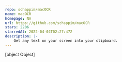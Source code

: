 ```yaml
---
repo: schappim/macOCR
name: macOCR
homepage: NA
url: https://github.com/schappim/macOCR
stars: 2286
starredAt: 2022-04-04T02:27:47Z
description: |-
    Get any text on your screen into your clipboard.
---
```


[object Object]
